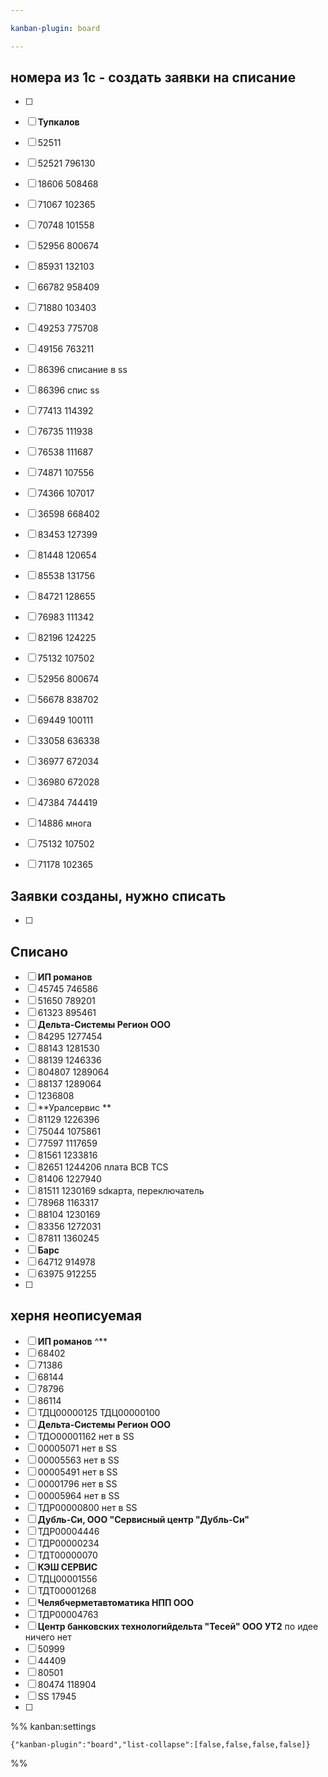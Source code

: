 ```yaml
---

kanban-plugin: board

---
```


## номера из 1с - создать заявки на списание

- [ ] 
- [ ] **Тупкалов**
- [ ] 52511
- [ ] 52521 796130
- [ ] 18606 508468
- [ ] 71067 102365
- [ ] 70748 101558
- [ ] 52956 800674
- [ ] 85931 132103
- [ ] 66782 958409
- [ ] 71880  103403
- [ ] 49253 775708
- [ ] 49156 763211
- [ ] 86396 списание в ss
- [ ] 86396 спис ss
- [ ] 77413 114392
- [ ] 76735 111938
- [ ] 76538 111687
- [ ] 74871 107556
- [ ] 74366 107017
- [ ] 36598 668402
- [ ] 83453 127399
- [ ] 81448 120654
- [ ] 85538 131756
- [ ] 84721 128655
- [ ] 76983 111342
- [ ] 82196 124225
- [ ] 75132 107502
- [ ] 52956 800674
- [ ] 56678 838702
- [ ] 69449 100111
- [ ] 33058 636338
- [ ] 36977 672034
- [ ] 36980 672028
- [ ] 47384 744419
- [ ] 14886 многа
- [ ] 75132 107502
- [ ] 71178 102365


## Заявки созданы, нужно списать

- [ ] 


## Списано

- [ ] **ИП романов**
- [ ] 45745 746586
- [ ] 51650 789201
- [ ] 61323 895461
- [ ] **Дельта-Системы Регион ООО**
- [ ] 84295 1277454
- [ ] 88143 1281530
- [ ] 88139 1246336
- [ ] 804807 1289064
- [ ] 88137 1289064
- [ ] 1236808
- [ ] **Уралсервис **
- [ ] 81129 1226396
- [ ] 75044 1075861
- [ ] 77597 1117659
- [ ] 81561 1233816
- [ ] 82651 1244206 плата BCB TCS
- [ ] 81406 1227940
- [ ] 81511 1230169 sdкарта, переключатель
- [ ] 78968 1163317
- [ ] 88104 1230169
- [ ] 83356 1272031
- [ ] 87811 1360245
- [ ] **Барс**
- [ ] 64712 914978
- [ ] 63975 912255
- [ ] 


## херня неописуемая

- [ ] **ИП романов** ^**
- [ ] 68402
- [ ] 71386
- [ ] 68144
- [ ] 78796
- [ ] 86114
- [ ] ТДЦ00000125 ТДЦ00000100
- [ ] **Дельта-Системы Регион ООО**
- [ ] ТДО00001162 нет в SS
- [ ] 00005071 нет в SS
- [ ] 00005563 нет в SS
- [ ] 00005491 нет в SS
- [ ] 00001796 нет в SS
- [ ] 00005964 нет в SS
- [ ] ТДР00000800 нет в SS
- [ ] **Дубль-Си, ООО "Сервисный центр "Дубль-Си"**
- [ ] ТДР00004446
- [ ] ТДР00000234
- [ ] ТДТ00000070
- [ ] **КЭШ СЕРВИС**
- [ ] ТДЦ00001556
- [ ] ТДТ00001268
- [ ] **Челябчерметавтоматика НПП ООО**
- [ ] ТДР00004763
- [ ] **Центр банковских технологийдельта "Тесей" ООО УТ2** по идее ничего нет
- [ ] 50999
- [ ] 44409
- [ ] 80501
- [ ] 80474 118904
- [ ] SS 17945
- [ ] 




%% kanban:settings
```
{"kanban-plugin":"board","list-collapse":[false,false,false,false]}
```
%%
